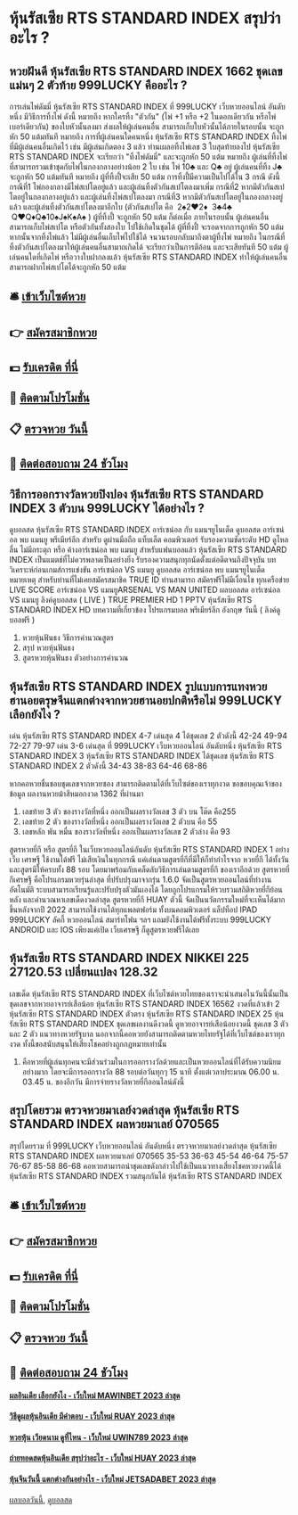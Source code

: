 # หุ้นรัสเซีย RTS STANDARD INDEX สรุปว่าอะไร ?
## หวยฝันดี หุ้นรัสเซีย RTS STANDARD INDEX 1662 ชุดเลขแม่นๆ 2 ตัวท้าย 999LUCKY คืออะไร ?
การเล่นไพ่ดัมมี่ หุ้นรัสเซีย RTS STANDARD INDEX ที่ 999LUCKY เว็บหวยออนไลน์ อันดับหนึ่ง มีวิธีการทิ้งไพ่ ดังนี้
หมายถึง หากใครทิ้ง "ตัวกัน" (ไพ่ +1 หรือ +2 ในดอกเดียวกัน หรือไพ่เบอร์เดียวกัน) ของใบหัวนั้นลงมา ส่งผลให้ผู้เล่นคนอื่น สามารถเก็บใบหัวนั้นได้ภายในรอบนั้น จะถูกหัก 50 แต้มทันที
หมายถึง การที่ผู้เล่นคนใดคนหนึ่ง หุ้นรัสเซีย RTS STANDARD INDEX ทิ้งไพ่ที่มีผู้เล่นคนอื่นเกิดไว้ เช่น มีผู้เล่นเกิดตอง 3 แล้ว ท่านเผลอทิ้งไพ่เลข 3 ใบสุดท้ายลงไป หุ้นรัสเซีย RTS STANDARD INDEX จะเรียกว่า "ทิ้งไพ่ดัมมี่" และจะถูกหัก 50 แต้ม
หมายถึง ผู้เล่นที่ทิ้งไพ่ที่สามารถรวมเข้าชุดกับไพ่ในกองกลางอย่างน้อย 2 ใบ เช่น ไพ่ 10♣ และ Q♣ อยู่ ผู้เล่นคนที่ทิ้ง J♣ จะถูกหัก 50 แต้มทันที
หมายถึง ผู้ที่ทิ้งปี้จะเสีย 50 แต้ม การทิ้งปี้มีความเป็นไปได้ใน 3 กรณี
ดังนี้
กรณีที่1 ไพ่กองกลางมีไพ่สเปโตอยู่แล้ว และผู้เล่นทิ้งตัวกันสเปโตลงมาเพิ่ม
กรณีที่2 หากมีตัวกันสเปโตอยู่ในกองกลางอยู่แล้ว และผู้เล่นทิ้งไพ่สเปโตลงมา
กรณีที่3 หากมีตัวกันสเปโตอยู่ในกองกลางอยู่แล้ว และผู้เล่นทิ้งตัวกันสเปโตลงมาอีกใบ
(ตัวกันสเปโต คือ  2♠2♥2♦  3♣4♣  Q♥Q♦Q♣10♠J♠K♠A♠ )
ผู้ที่ทิ้งปี้ จะถูกหัก 50 แต้ม ก็ต่อเมื่อ ภายในรอบนั้น ผู้เล่นคนอื่นสามารถเก็บไพ่สเปโต หรือตัวกันทั้งสองใบ ไปใช้เกิดในชุดได้
ผู้ที่ทิ้งปี้ จะรอดจากการถูกหัก 50 แต้ม หากนั้นจากทิ้งไพ่แล้ว ไม่มีผู้เล่นอื่นเก็บไพ่ไปใช้ได้ จนวนรอบกลับมาถึงตาผู้ทิ้งไพ่
หมายถึง ในกรณีที่ทิ้งตัวกันสเปโตลงมาให้ผู้เล่นคนอื่นสามาถเกิดได้ จะเรียกว่าเป็นการตีอ้อน และจะเสียทันที 50 แต้ม
ผู้เล่นคนใดที่เกิดไพ่ หรือวางใบฝากลงแล้ว หุ้นรัสเซีย RTS STANDARD INDEX ทำให้ผู้เล่นคนอื่นสามารถฝากไพ่สเปโตได้จะถูกหัก 50 แต้ม

## 🛎 [เข้าเว็บไซต์หวย](https://bit.ly/3BG5bNw)
## 👉 [สมัครสมาชิกหวย](https://bit.ly/3BG5bNw)
## 💵 [รับเครดิต ที่นี่](https://bit.ly/3C3mvgS)
## 👑 [ติดตามโปรโมชั่น](https://bit.ly/3C3mvgS)
## 📋 [ตรวจหวย วันนี้](https://bit.ly/3C3mvgS)
## 📱 [ติดต่อสอบถาม 24 ชัวโมง](https://bit.ly/3C3mvgS)

## วิธีการออกรางวัลหวยปิงปอง หุ้นรัสเซีย RTS STANDARD INDEX 3 ตัวบน 999LUCKY ได้อย่างไร ?
ดูบอลสด หุ้นรัสเซีย RTS STANDARD INDEX อาร์เซน่อล กับ แมนฯยูไนเต็ด
ดูบอลสด อาร์เซน่อล พบ แมนยู พรีเมียร์ลีก สำหรับ ดูผ่านมือถือ แท็บเล็ต คอมพิวเตอร์ รับรองความชัดระดับ HD ดูไหลลื่น ไม่มีกระตุก หรือ ค้างอาร์เซน่อล พบ แมนยู สำหรับแฟนบอลแล้ว หุ้นรัสเซีย RTS STANDARD INDEX เป็นแมตช์ที่ไม่ควรพลาดเป็นอย่างยิ่ง รับรองความสนุกทุกนัดตั้งแต่อดีตจนถึงปัจจุบัน
บทวิเคราะห์ก่อนเกมส์การแข่งขัน อาร์เซน่อล VS แมนยู
ดูบอลสด อาร์เซน่อล พบ แมนฯยูไนเต็ด
หมายเหตุ สำหรับท่านที่ไม่เคยสมัครสมาชิค TRUE ID ท่านสามารถ สมัครฟรีไม่มีเงื่อนไข ทุกเครือข่าย
LIVE SCORE อาร์เซน่อล VS แมนยูARSENAL VS MAN UNITED
ผลบอลสด อาร์เซน่อล VS แมนยู
ลิงค์ดูบอลสด ( LIVE )
 TRUE PREMIER HD 1 
 PPTV หุ้นรัสเซีย RTS STANDARD INDEX HD 
บทความที่เกี่ยวข้อง
โปรแกรมบอล พรีเมียร์ลีก อังกฤษ วันนี้ ( ลิงค์ดูบอลฟรี )
1. หวยหุ้นฟันธง วิธีการคำนวณสูตร
2. สรุป หวยหุ้นฟันธง
3. สูตรหวยหุ้นฟันธง ตัวอย่างการคำนวณ

## หุ้นรัสเซีย RTS STANDARD INDEX รูปแบบการแทงหวยฮานอยตรุษจีนแตกต่างจากหวยฮานอยปกติหรือไม่ 999LUCKY เลือกยังไง ?
เด่น หุ้นรัสเซีย RTS STANDARD INDEX 4-7 เด่นสุด 4 ได้ชุดเลข 2 ตัวดังนี้
42-24
49-94
72-27
79-97
เด่น 3-6 เด่นสุด ที่ 999LUCKY เว็บหวยออนไลน์ อันดับหนึ่ง หุ้นรัสเซีย RTS STANDARD INDEX 3 หุ้นรัสเซีย RTS STANDARD INDEX ได้ชุดเลข หุ้นรัสเซีย RTS STANDARD INDEX 2 ตัวดังนี้
34-43
38-83
64-46
68-86

หากคอหวยชื่นชอบชุดเลขจากหวยซอง สามารถติดตามได้ที่เว็บไซต์ของเราทุกงวด
ขอขอบคุณเจ้าของข้อมูล
ผลงานหวยม้าสีหมอกงวด 1362 ที่ผ่านมา
1. เลขท้าย 3 ตัว ของรางวัลที่หนึ่ง ออกเป็นผลรางวัลเลข 3 ตัว บน โต๊ด คือ255
2. เลขท้าย 2 ตัว ของรางวัลที่หนึ่ง ออกเป็นผลรางวัลเลข 2 ตัวบน คือ 55
3. เลขหลัก พัน หมื่น ของรางวัลที่หนึ่ง ออกเป็นผลรางวัลเลข 2 ตัวล่าง คือ 93

สูตรหวยยี่กี หรือ สูตรยี่กี ในเว็บหวยออนไลน์อันดับ หุ้นรัสเซีย RTS STANDARD INDEX 1 อย่างเว็บ เศรษฐี ใช้งานได้ฟรี ไม่เสียเงินในทุกกรณี แค่เล่นตามสูตรยี่กีที่มีให้ก็ทำกำไรจาก หวยยี่กี ได้ทั้งวัน และสูตรมีให้ครบทั้ง 88 รอบ โดยมาพร้อมกับเคล็ดลับวิธีการเล่นตามสูตรยี่กี ของเราอีกด้วย
สูตรหวยยี่กีเศรษฐี คือโปรแกรมหวยรุ่นล่าสุด ที่ปรับปรุงมาจากรุ่น 1.6.0 จัดเป็นสูตรหวยออนไลน์ที่ทำงานอัตโนมัติ ระบบสามารถเรียนรู้และปรับปรุงตัวมันเองได้ โดยถูกโปรแกรมให้รวบรวมสถิติหวยยี่กีย้อนหลัง และคำนวณหาเลขเด็ดงวดล่าสุด สูตรหวยยี่กี HUAY ตัวนี้ จัดเป็นนวัตกรรมใหม่ที่จะเห็นได้มากขึ้นหลังจากปี 2022 สามารถใช้งานได้ทุกแพลตฟอร์ม ทั้งบนคอมพิวเตอร์ แล็ปท็อป IPAD 999LUCKY ลัคกี้ หวยออนไลน์ สมาร์ทโฟน ฯลฯ แถมยังใช้งานได้ฟรีทั้งระบบ 999LUCKY ANDROID และ IOS เพียงแค่เปิด เว็บเศรษฐี ก็ดูสูตรหวยฟรีได้เลย

## หุ้นรัสเซีย RTS STANDARD INDEX NIKKEI 225 27120.53 เปลี่ยนแปลง 128.32
เลขเด็ด หุ้นรัสเซีย RTS STANDARD INDEX ที่เว็บไซต์หวยไทยของเราจะนำเสนอในวันนี้นั้นเป็นชุดเลขจากหวยอาจารย์เสือน้อย หุ้นรัสเซีย RTS STANDARD INDEX 16562 งวดที่แล้วเข้า 2 หุ้นรัสเซีย RTS STANDARD INDEX ตัวตรง หุ้นรัสเซีย RTS STANDARD INDEX 25 หุ้นรัสเซีย RTS STANDARD INDEX ชุดเลขผลงานดีงวดนี้ ดูหวยอาจารย์เสือน้อยงวดนี้ ชุดเลข 3 ตัว และ 2 ตัว แนวทางหวยรัฐบาล นอกจากนี้คอหวยยังสามารถติดตามหวยไทยรัฐได้ที่เว็บไซต์ของเราทุกงวด ทั้งนี้ขอสนับสนุนให้เสี่ยงโชคอย่างถูกกฎหมายเท่านั้น
1. คือหวยที่ผู้เล่นทุกคนจะมีส่วนร่วมในการออกรางวัลด้วยและเป็นหวยออนไลน์ที่ได้รับความนิยมอย่างมาก โดยจะมีการออกรางวัล 88 รอบต่อวันทุกๆ 15 นาที ตั้งแต่เวลาประมาณ 06.00 น. 03.45 น. ของอีกวัน มีการจ่ายรางวัลหวยยี่กีออนไลน์ดังนี้

## สรุปโดยรวม ตรวจหวยมาเลย์งวดล่าสุด หุ้นรัสเซีย RTS STANDARD INDEX ผลหวยมาเลย์ 070565
สรุปโดยรวม ที่ 999LUCKY เว็บหวยออนไลน์ อันดับหนึ่ง ตรวจหวยมาเลย์งวดล่าสุด หุ้นรัสเซีย RTS STANDARD INDEX ผลหวยมาเลย์ 070565 35-53
36-63
45-54
46-64
75-57
76-67
85-58
86-68
คอหวยสามารถนำชุดเลขดังกล่าวไปใช้เป็นแนวทางเสี่ยงโชคหวยงวดนี้ได้ หุ้นรัสเซีย RTS STANDARD INDEX รวมสนุกกันได้ หุ้นรัสเซีย RTS STANDARD INDEX

## 🛎 [เข้าเว็บไซต์หวย](https://bit.ly/3BG5bNw)
## 👉 [สมัครสมาชิกหวย](https://bit.ly/3BG5bNw)
## 💵 [รับเครดิต ที่นี่](https://bit.ly/3C3mvgS)
## 👑 [ติดตามโปรโมชั่น](https://bit.ly/3C3mvgS)
## 📋 [ตรวจหวย วันนี้](https://bit.ly/3C3mvgS)
## 📱 [ติดต่อสอบถาม 24 ชัวโมง](https://bit.ly/3C3mvgS)

#### [ผลอินเดีย เลือกยังไง - เว็บใหม่ MAWINBET 2023 ล่าสุด](https://atom.io/themes/ผลอินเดีย%20เลือกยังไง%20-%20เว็บใหม่%20mawinbet%202023%20ล่าสุด)
#### [วิธีดูผลหุ้นอินเดีย มีคำตอบ - เว็บใหม่ RUAY 2023 ล่าสุด](https://atom.io/themes/วิธีดูผลหุ้นอินเดีย%20มีคำตอบ%20-%20เว็บใหม่%20ruay%202023%20ล่าสุด)
#### [หวยหุ้น เวียดนาม ดูที่ไหน - เว็บใหม่ UWIN789 2023 ล่าสุด](https://atom.io/themes/หวยหุ้น%20เวียดนาม%20ดูที่ไหน%20-%20เว็บใหม่%20uwin789%202023%20ล่าสุด)
#### [ถ่ายทอดสดหุ้นอินเดีย สรุปว่าอะไร - เว็บใหม่ HUAY 2023 ล่าสุด](https://atom.io/themes/ถ่ายทอดสดหุ้นอินเดีย%20สรุปว่าอะไร%20-%20เว็บใหม่%20huay%202023%20ล่าสุด)
#### [หุ้นจีนวันนี้ แตกต่างกันอย่างไร - เว็บใหม่ JETSADABET 2023 ล่าสุด](https://atom.io/themes/หุ้นจีนวันนี้%20แตกต่างกันอย่างไร%20-%20เว็บใหม่%20jetsadabet%202023%20ล่าสุด)

[ผลบอลวันนี้](https://siamsport.tv "ผลบอลวันนี้"), [ดูบอลสด](https://siamsport.tv/ดูบอลสด "ดูบอลสด")